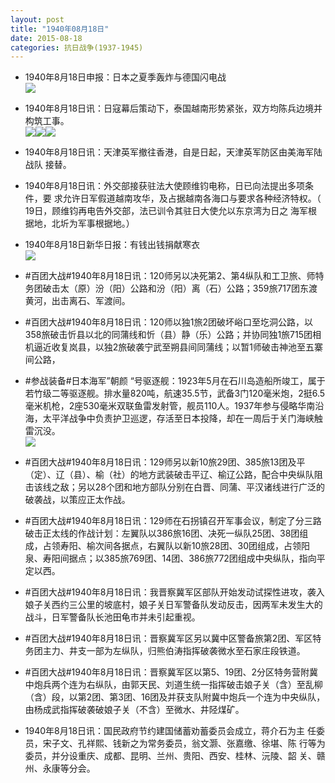 ```yaml
---
layout: post
title: "1940年08月18日"
date: 2015-08-18
categories: 抗日战争(1937-1945)
---
```


<meta name="referrer" content="no-referrer" />

- 1940年8月18日申报：日本之夏季轰炸与德国闪电战 <br/><img src="https://ww4.sinaimg.cn/large/aca367d8jw1ev764sseazj20o30y44h6.jpg" />

- 1940年8月18日讯：日寇幕后策动下，泰国越南形势紧张，双方均陈兵边境并构筑工事。 <br/><img src="https://ww4.sinaimg.cn/large/aca367d8jw1ev74efbke7j20cz0jytav.jpg" /><img src="https://ww1.sinaimg.cn/large/aca367d8jw1ev74efk9hkj204g06ut8y.jpg" /><img src="https://ww3.sinaimg.cn/large/aca367d8jw1ev74efpjnzj20dx072q3s.jpg" />

- 1940年8月18日讯：天津英军撤往香港，自是日起，天津英军防区由美海军陆战队 接替。 

- 1940年8月18日讯：外交部接获驻法大使顾维钧电称，日已向法提出多项条件，要 求允许日军假道越南攻华，及占据越南各海口与要求各种经济特权。（ 19日，顾维钧再电告外交部，法已训令其驻日大使允以东京湾为日之 海军根据地，北圻为军事根据地。） 

- 1940年8月18日新华日报：有钱出钱捐献寒衣 <br/><img src="https://ww1.sinaimg.cn/large/aca367d8jw1ev6n24azllj211q0hwagt.jpg" />

- #百团大战#1940年8月18日讯：120师另以决死第2、第4纵队和工卫旅、师特务团破击太（原）汾（阳）公路和汾（阳）离（石）公路；359旅717团东渡黄河，出击离石、军渡间。 

- #百团大战#1940年8月18日讯：120师以独1旅2团破坏峪口至圪洞公路，以358旅破击忻县以北的同蒲线和忻（县）静（乐）公路；并协同独1旅715团相机逼近收复岚县，以独2旅破袭宁武至朔县间同蒲线；以暂1师破击神池至五寨间公路， 

- #参战装备#日本海军”朝颜 “号驱逐舰：1923年5月在石川岛造船所竣工，属于若竹级二等驱逐舰。排水量820吨，航速35.5节，武备3门120毫米炮，2挺6.5毫米机枪，2座530毫米双联鱼雷发射管，舰员110人。1937年参与侵略华南沿海，太平洋战争中负责护卫巡逻，存活至日本投降，却在一周后于关门海峡触雷沉没。 <br/><img src="https://ww2.sinaimg.cn/large/aca367d8jw1ev6javcvz6j20m80bago0.jpg" />

- #百团大战#1940年8月18日讯：129师另以新10旅29团、385旅13团及平（定）、辽（县）、榆（社）的地方武装破击平辽、榆辽公路，配合中央纵队阻击该线之敌；另以28个团和地方部队分别在白晋、同蒲、平汉诸线进行广泛的破袭战，以策应正太作战。 

- #百团大战#1940年8月18日讯：129师在石拐镇召开军事会议，制定了分三路破击正太线的作战计划：左翼队以386旅16团、决死一纵队25团、38团组成，占领寿阳、榆次间各据点，右翼队以新10旅28团、30团组成，占领阳泉、寿阳间据点；以385旅769团、14团、386旅772团组成中央纵队，指向平定以西。 

- #百团大战#1940年8月18日讯：我晋察冀军区部队开始发动试探性进攻，袭入娘子关西约三公里的坡底村，娘子关日军警备队发动反击，因两军未发生大的战斗，日军警备队长池田龟市并未引起重视。 

- #百团大战#1940年8月18日讯：晋察冀军区另以冀中区警备旅第2团、军区特务团主力、井支一部为左纵队，归熊伯涛指挥破袭微水至石家庄段铁道。 

- #百团大战#1940年8月18日讯：晋察冀军区以第5、19团、2分区特务营附冀中炮兵两个连为右纵队，由郭天民、刘道生统一指挥破击娘子关（含）至乱柳（含）段，以第2团、第3团、16团及并获支队附冀中炮兵一个连为中央纵队，由杨成武指挥破袭破娘子关（不含）至微水、井陉煤矿。 

- 1940年8月18日讯：国民政府节约建国储蓄劝蓄委员会成立，蒋介石为主 任委员，宋子文、孔祥熙、钱新之为常务委员，翁文灏、张嘉缴、徐堪、陈 行等为委员，并分设重庆、成都、昆明、兰州、贵阳、西安、桂林、沅陵、韶 关、赣州、永康等分会。 


